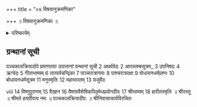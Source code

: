 +++
title = "०४ विषयानुक्रमणिका"

+++
॥ विषयानुक्रमणिका ॥ 

<details><summary>परिष्कार्यम्</summary>

1 उपोद्घातः 
2 
विषयः 
अभिगमनाख्यः प्रथमः परिच्छेदः 
मङ्गलाचरणम् 
3 ब्राह्म मुहूर्ते उत्थाय कर्तव्यध्यानप्रकारः 
4 निर्वेदपूर्वकं प्रतिबन्धकनिवृतिप्रार्थना 
5 गुरुपरम्परोपसत्तिपूर्वकभगवदनुसन्धानम् 
6 प्रातरभिगमनसंकल्पः 
7 सन्ध्यापूर्वकालकर्तव्यक्रमः 
8 मलमूत्रोत्सर्जनशौचादिविधिः 
9 आचमनविधिः 
10 दन्तधावनविधिः 
पृष्ठसंख्या 
1- 
1-65 
1 
2 
3 
4 
www 
5 
6 
7 
11 
14 
11 
प्रातस्नानविधिः 
--- 
15 
12 
वस्त्रधारणप्रकारः 
18 ऊर्ध्वपुण्डधारणक्रमः 
17 
18 
20 
14 प्रातस्सन्ध्यावन्दनक्रमः 
15 आधारशक्तितर्पणक्रमः 
22 
 
ii 
विषयः 
पृष्ठसंख्या 
16 ब्रह्मयज्ञक्रमः 
24 
17 
18 
19 
प्रपन्नानां परमैकान्तिनां हिंसायुक्तेषु 
श्रौतकर्मसु प्रवृतिरयुक्ते त्याक्षेपः 
प्रपन्नानां परमैकान्तिनां पिष्टपशुखण्डन पूर्वकं भगवदाराधनरूपश्रौतकर्मानुष्ठानावश्य- 
कतानिरूपणम् 
महाभारतस्थोपरिचरोपाख्यान तात्पर्यनिरूपणम् 
20 पिष्टपशुः कार्तयुगधर्मनिष्ठाधिकारि विशेषविषयः 
21 
22 
प्रत्यक्षपशुयागसमर्थनम् 
फलभोगावश्यम्भावदोषपरिहारः 
23 अग्निहोत्रदर्शपूर्णमाससोमयागादीनां श्रौतानां 
कर्मणां सात्वतशास्त्रोक्तमार्गेण मूलमन्त्र- 
जपपूर्वकं कर्तव्यत्वम् 
24 नित्यनैमित्तिककाम्यकर्मणां फलसङ्ग कर्तृत्व- 
त्यागपूर्वकं भगवदाराधनरूपत्वेन 
अनुष्ठेयता 
25 श्रौतकर्मणां महाराधनरूपत्वम् 
26 अग्निहोत्र दर्शपूर्णमास व्रतोपायन पशुबन्ध 
सोमयाग महानिचयनानां परमैकान्ति- 
प्रपन्न रनुष्ठयक्रमः 
27 
27 
136 
28 
--- 
 
29 
32 
33 
35 
43 
48 
विषयः 
27 
सोमे यज्ञवराहध्यानप्रकारः 
28 
सोमे महापुरुषध्यानप्रकारः 
29 औपासनानुष्ठानप्रकारः 
iii 
पृष्ठसंख्या 
30 उत्सृष्टाभिराहिताभिः विधुरः सन्यासी वानप्रस्थौ च 
अग्निहोत्रादिमन्त्राणां औपासनमन्त्राणांच 
सायंप्रातर्नित्यं जपावश्यकता 
31 पूर्वमाहितानीनां यतीनां दहनसंस्कार निरूपणम् 
32 
भगवदभिगमनप्रकारः 
33 
अभिगमनसमापनसात्विकत्यागः 
उपादानाख्यः द्वितीयः परिच्छेदः 
34 उपादानसंकल्पः 
35 पूजोपकरणद्रव्यसंपादनप्रकारः 
36 दर्भसंग्रहणविधिः 
37 
पुष्प तुलस्याहरणप्रकारः 
38 त्याज्योपादेयपुष्पविवेकः 
56 
www 
58 
61 
www 
64 
... 
65 
" 
66-69 
66 
" 
.67 
"P 
39 
पात्र - आसन-ध्वज-गन्धद्रव्य-भूपणादी- 
नामुपकरणानां च संभरणप्रकारः 
68 
40 उपादानसात्विकत्यागः 
69 
 
विषयः 
iv 
इज्याख्यः तृतीयः परिच्छेदः 
41 इज्यार्थसंकल्पः 
पृष्ठसंख्या 
70-150 
70 
42 माध्याह्निकस्नानविधिः 
43 भगवत्सन्निधौशरणागतिप्रकारः 
44 इज्यार्थविशेषसंकल्पः 
45 प्राणायामविधिः 
46 विस्तरेणभूतशुद्धिप्रकारः 
47 तत्त्वन्यासप्रकारः 
18 प्राणप्रतिष्ठाप्रकारः 
49 मातृकान्यास प्रकारः 
50 वासुदेवादियुतवैष्णवमातृकान्यासाः 
अनेकमन्त्राणां ऋषिच्छन्दोदेवतान्यास 
ध्यानजपप्रकाराः 
51 प्रणवमन्त्रन्यासादिप्रकारः 
52 प्रासादमन्त्रन्यासादि 
53 
अजपामन्त्रन्यासादि 
54 पञ्चोपनिषन्मन्त्रस्य ऋषिच्छन्दोदेवताः 
55 
अष्टाक्षरमन्त्रस्य न्यासादिजपप्रकारः 
56 देहन्यासः 
: 
72 
73 
74 
22 
78 
80 
33 
134 
83 
84 
" 
85 
86 
110 
88 
 
विपयः 
V 
पृष्ठसंख्या 
57 द्वयाख्यमहामन्त्रस्य ऋषिच्छन्दो देवतान्यासादि 
90 
58 चरमश्लोकमन्त्रन्यासादि 
92 
59 वासुदेवद्वादशाक्षरमन्त्रन्यासादि 
60 विष्णुषडक्षरमन्त्रन्यासादि 
61 विष्णुगायत्रीमन्त्रन्यासादि 
62 श्रीमन्त्रस्य ऋष्यादि 
63 
पुरुषसूक्तमन्त्रस्यऋष्यादि 
64 श्रीसूक्तमन्त्रस्य ऋष्यादि 
65 सालग्राममहामन्त्रस्य ऋष्यादि 
66 
67 
षडासनोपेतभगवदाराधनप्रयोगः 
अनन्तगरुड सुदर्शनादिदिव्यायुध विष्वक्सेन 
पूजाप्रकारः 
68 वैष्णवहोम विधिः 
69 भोजनविधिः 
70 प्राणाग्निहोत्रप्रकारः 
71 भोजनानन्तरकर्तव्यकार्यक्रमः 
72 इज्यासमापनसात्विकत्यागः 
स्वाध्यायाख्यश्चतुर्थपरिच्छेदः 
73 स्वाध्यायार्थसंकल्पः 
: 
96 
97 
98 
33 
100 
102 
" 
118 
137 
144 
145 
... 
147 
138 
149 
www 
150 
151-153 
w 
151 
 
विषयः 
74 स्वाध्यायकालकर्तव्यकार्यक्रमः 
vi 
75 भगवत्प्रीणनचित्तरञ्जकेतिहासपुराणस्तोत्र 
निगमान्तद्वयव्यापकमन्त्रादीनां श्रवण- मननप्रवचनजपादिविधिः 
76 लोहितायतिभास्करे सायं सन्ध्यापासनविधिः 
77 
स्वाध्यायसमापनसात्विकत्यागः 
पृष्ठसंख्या 
151 
152 
153 
योगाख्यः पञ्चमः परिच्छेदः 
154-164 
154 
78 योगार्थसंकल्पः 
79 योगानुष्ठानप्रकारः 
80 योगानुष्ठानकालेपरमात्मध्यानप्रकारः 
155 
81 परव्यूह विभवाद्यचावतारेषु स्वाभीष्टस्य 
भगवदवतारस्य मूर्तिध्यानप्रकारः 
157 
158 
www 
159 
82 आध्यात्मिकादितापत्रयनिरूपणम् 
83 असाधुकर्मकारिणां नरकानुभवप्रकारः 
84 पुण्यकर्मकारिणां धूमादिमार्गेण स्वर्गप्राप्तिप्रकारः 
85 
86 
अनन्तरं अर्चिरादिमार्गेण श्रीवैकुण्ठप्राप्तिप्रकारः 
योगसमापनसात्विकत्यागः 
87 स्वापादिप्रकारः 
॥ शुभमस्तु ॥ 
114 
39 
188 
160 
163 
124 
 
vii 
|| sit: || 

</details>


## ग्रन्थानां सूची

पञ्चकालक्रियादोपे प्रमाणतया उपात्तानां
ग्रन्थानां सूची 
2 अथर्ववेदः 
2 आपस्तम्बसूत्रम_ 
3 उपनिषदः 
4 ऋग्वेदः 
5 गीताभाष्यम् 
6 तात्पर्यचन्द्रिका 
7 पाञ्चरात्रागमाः 
8 पाश्चरात्ररक्षा 
9 वोधायनधर्मप्रश्नः 
10 बोधायनधर्मसूत्रम 
11 मनुस्मृतिः 
12 महाभारतम् 
13 यजुर्वेदः 
 
viii 
14 विष्णुपुराणम् 
15 वैखान 
16 वैष्णववैशेषिकपितृमेधप्रयोगदीपः 
17 श्रीभाष्यम् 
18 हारीतस्मृतिः 
॥ श्रीरस्तु ॥ 
श्रीमते हयग्रीवाय नमः 
॥ पञ्चकालक्रियादीप: ॥ 
श्रीनिवासाचार्यविरचितः 
